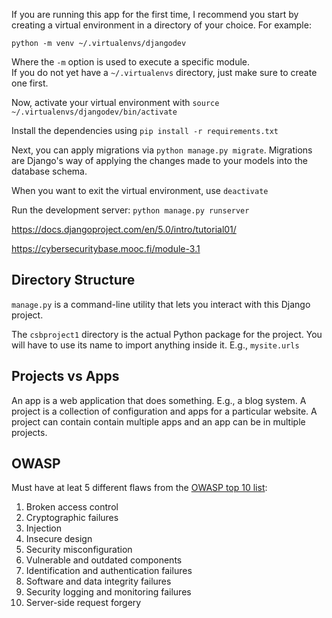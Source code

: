 If you are running this app for the first time, I recommend you start by creating a virtual environment in a directory of your choice. For example:
```console
python -m venv ~/.virtualenvs/djangodev
```
Where the `-m` option is used to execute a specific module.  
If you do not yet have a `~/.virtualenvs` directory, just make sure to create one first.  

Now, activate your virtual environment with
`source ~/.virtualenvs/djangodev/bin/activate`

Install the dependencies using `pip install -r requirements.txt`

Next, you can apply migrations via `python manage.py migrate`. Migrations are Django's way of applying the changes made to your models into the database schema.

When you want to exit the virtual environment, use `deactivate`

Run the development server: `python manage.py runserver`

https://docs.djangoproject.com/en/5.0/intro/tutorial01/

https://cybersecuritybase.mooc.fi/module-3.1

## Directory Structure

`manage.py` is a command-line utility that lets you interact with this Django project.

The `csbproject1` directory is the actual Python package for the project. You will have to use its name to import anything inside it. E.g., `mysite.urls`

## Projects vs Apps

An app is a web application that does something. E.g., a blog system. A project is a collection of configuration and apps for a particular website. A project can contain contain multiple apps and an app can be in multiple projects.

## OWASP

Must have at leat 5 different flaws from the [OWASP top 10 list](https://owasp.org/www-project-top-ten/):
1. Broken access control
2. Cryptographic failures
3. Injection
4. Insecure design
5. Security misconfiguration
6. Vulnerable and outdated components
7. Identification and authentication failures
8. Software and data integrity failures
9. Security logging and monitoring failures
10. Server-side request forgery
